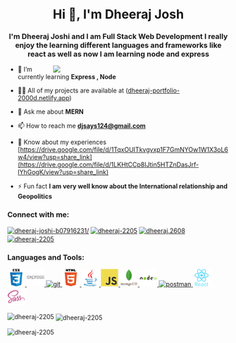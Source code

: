 

<h1 align="center">Hi 👋, I'm Dheeraj Josh</h1>
<h3 align="center">I'm Dheeraj Joshi and I am Full Stack Web Development I really enjoy the learning different languages and frameworks like react as well as now I am learning node and express</h3>
<img align = "right" width = 400 src = "https://encrypted-tbn0.gstatic.com/images?q=tbn:ANd9GcTRt_AtbY8xFVNAVsAealDog_ZmNBq8mO8F7w&usqp=CAU">

- 🌱 I’m currently learning **Express , Node**

- 👨‍💻 All of my projects are available at ([dheeraj-portfolio-2000d.netlify.app](https://dheeraj-portfolio-2000d.netlify.app/))

- 💬 Ask me about **MERN**

- 📫 How to reach me **djsays124@gmail.com**

- 📄 Know about my experiences [https://drive.google.com/file/d/1TqxOUITkvgvxp1F7GmNYOw1W1X3oL6w4/view?usp=share_link](https://drive.google.com/file/d/1LKHtCCp8IJtin5HTZnDasJrf-lYhGogK/view?usp=share_link)

- ⚡ Fun fact **I am very well know about the International relationship and Geopolitics**

<h3 align="left">Connect with me:</h3>
<p align="left">
<a href="https://linkedin.com/in/dheeraj-joshi-b07916231/" target="blank"><img align="center" src="https://raw.githubusercontent.com/rahuldkjain/github-profile-readme-generator/master/src/images/icons/Social/linked-in-alt.svg" alt="dheeraj-joshi-b07916231/" height="30" width="40" /></a>
<a href="https://codesandbox.com/dheeraj-2205" target="blank"><img align="center" src="https://raw.githubusercontent.com/rahuldkjain/github-profile-readme-generator/master/src/images/icons/Social/codesandbox.svg" alt="dheeraj-2205" height="30" width="40" /></a>
<a href="https://instagram.com/dheeraj.2608" target="blank"><img align="center" src="https://raw.githubusercontent.com/rahuldkjain/github-profile-readme-generator/master/src/images/icons/Social/instagram.svg" alt="dheeraj.2608" height="30" width="40" /></a>
<a href="https://www.leetcode.com/dheeraj-2205" target="blank"><img align="center" src="https://raw.githubusercontent.com/rahuldkjain/github-profile-readme-generator/master/src/images/icons/Social/leet-code.svg" alt="dheeraj-2205" height="30" width="40" /></a>
</p>

<h3 align="left">Languages and Tools:</h3>
<p align="left"> <a href="https://www.w3schools.com/css/" target="_blank" rel="noreferrer"> <img src="https://raw.githubusercontent.com/devicons/devicon/master/icons/css3/css3-original-wordmark.svg" alt="css3" width="40" height="40"/> </a> <a href="https://expressjs.com" target="_blank" rel="noreferrer"> <img src="https://raw.githubusercontent.com/devicons/devicon/master/icons/express/express-original-wordmark.svg" alt="express" width="40" height="40"/> </a> <a href="https://git-scm.com/" target="_blank" rel="noreferrer"> <img src="https://www.vectorlogo.zone/logos/git-scm/git-scm-icon.svg" alt="git" width="40" height="40"/> </a> <a href="https://www.w3.org/html/" target="_blank" rel="noreferrer"> <img src="https://raw.githubusercontent.com/devicons/devicon/master/icons/html5/html5-original-wordmark.svg" alt="html5" width="40" height="40"/> </a> <a href="https://www.java.com" target="_blank" rel="noreferrer"> <img src="https://raw.githubusercontent.com/devicons/devicon/master/icons/java/java-original.svg" alt="java" width="40" height="40"/> </a> <a href="https://developer.mozilla.org/en-US/docs/Web/JavaScript" target="_blank" rel="noreferrer"> <img src="https://raw.githubusercontent.com/devicons/devicon/master/icons/javascript/javascript-original.svg" alt="javascript" width="40" height="40"/> </a> <a href="https://www.mongodb.com/" target="_blank" rel="noreferrer"> <img src="https://raw.githubusercontent.com/devicons/devicon/master/icons/mongodb/mongodb-original-wordmark.svg" alt="mongodb" width="40" height="40"/> </a> <a href="https://nodejs.org" target="_blank" rel="noreferrer"> <img src="https://raw.githubusercontent.com/devicons/devicon/master/icons/nodejs/nodejs-original-wordmark.svg" alt="nodejs" width="40" height="40"/> </a> <a href="https://postman.com" target="_blank" rel="noreferrer"> <img src="https://www.vectorlogo.zone/logos/getpostman/getpostman-icon.svg" alt="postman" width="40" height="40"/> </a> <a href="https://reactjs.org/" target="_blank" rel="noreferrer"> <img src="https://raw.githubusercontent.com/devicons/devicon/master/icons/react/react-original-wordmark.svg" alt="react" width="40" height="40"/> </a>
<a href="https://sass-lang.com" target="_blank" rel="noreferrer"> <img src="https://raw.githubusercontent.com/devicons/devicon/master/icons/sass/sass-original.svg" alt="sass" width="40" height="40"/> </a>
</p>

<p><img align="left" src="https://github-readme-stats.vercel.app/api/top-langs?username=dheeraj-2205&show_icons=true&locale=en&layout=compact" alt="dheeraj-2205" /></p>

<p>&nbsp;<img align="center" src="https://github-readme-stats.vercel.app/api?username=dheeraj-2205&show_icons=true&locale=en" alt="dheeraj-2205" /></p>

<p><img align="center" src="https://github-readme-streak-stats.herokuapp.com/?user=dheeraj-2205&" alt="dheeraj-2205" /></p>



